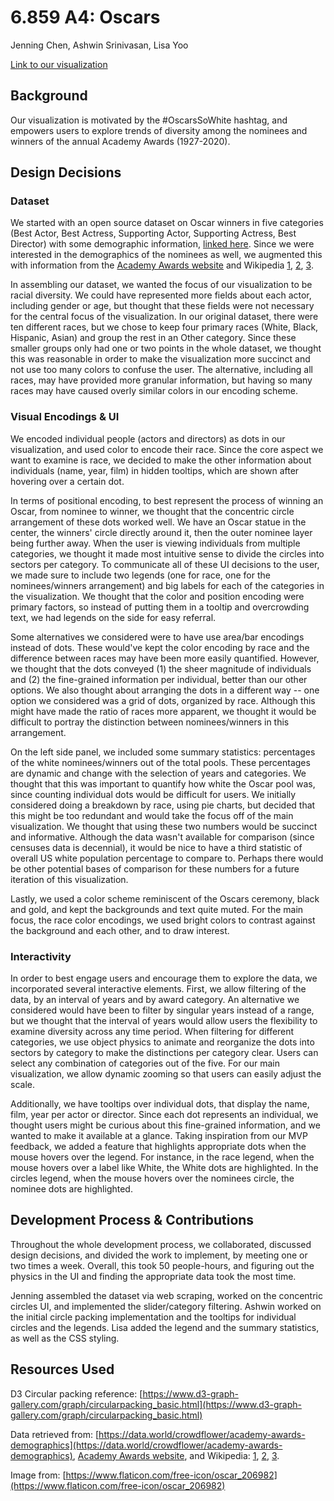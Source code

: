 # 6.859 A4: Oscars

Jenning Chen, Ashwin Srinivasan, Lisa Yoo

[Link to our visualization](https://6859-sp21.github.io/a4-oscars/)

## Background
Our visualization is motivated by the #OscarsSoWhite hashtag, and empowers users to explore trends of diversity among the nominees and winners of the annual Academy Awards (1927-2020). 

## Design Decisions
### Dataset
We started with an open source dataset on Oscar winners in five categories (Best Actor, Best Actress, Supporting Actor, Supporting Actress, Best Director) with some demographic information, [linked here](https://data.world/crowdflower/academy-awards-demographics). Since we were interested in the demographics of the nominees as well, we augmented this with information from the [Academy Awards website](http://awardsdatabase.oscars.org/) and Wikipedia [1](https://en.wikipedia.org/wiki/List_of_black_Academy_Award_winners_and_nominees), [2](https://en.wikipedia.org/wiki/List_of_Hispanic_Academy_Award_winners_and_nominees), [3](https://en.wikipedia.org/wiki/List_of_Asian_Academy_Award_winners_and_nominees).

In assembling our dataset, we wanted the focus of our visualization to be racial diversity. We could have represented more fields about each actor, including gender or age, but thought that these fields were not necessary for the central focus of the visualization. In our original dataset, there were ten different races, but we chose to keep four primary races (White, Black, Hispanic, Asian) and group the rest in an Other category. Since these smaller groups only had one or two points in the whole dataset, we thought this was reasonable in order to make the visualization more succinct and not use too many colors to confuse the user. The alternative, including all races, may have provided more granular information, but having so many races may have caused overly similar colors in our encoding scheme.

### Visual Encodings & UI
We encoded individual people (actors and directors) as dots in our visualization, and used color to encode their race. Since the core aspect we want to examine is race, we decided to make the other information about individuals (name, year, film) in hidden tooltips, which are shown after hovering over a certain dot. 

In terms of positional encoding, to best represent the process of winning an Oscar, from nominee to winner, we thought that the concentric circle arrangement of these dots worked well. We have an Oscar statue in the center, the winners' circle directly around it, then the outer nominee layer being further away. When the user is viewing individuals from multiple categories, we thought it made most intuitive sense to divide the circles into sectors per category. To communicate all of these UI decisions to the user, we made sure to include two legends (one for race, one for the nominees/winners arrangement) and big labels for each of the categories in the visualization. We thought that the color and position encoding were primary factors, so instead of putting them in a tooltip and overcrowding text, we had legends on the side for easy referral. 

Some alternatives we considered were to have use area/bar encodings instead of dots. These would've kept the color encoding by race and the difference between races may have been more easily quantified. However, we thought that the dots conveyed (1) the sheer magnitude of individuals and (2) the fine-grained information per individual, better than our other options. We also thought about arranging the dots in a different way -- one option we considered was a grid of dots, organized by race. Although this might have made the ratio of races more apparent, we thought it would be difficult to portray the distinction between nominees/winners in this arrangement.

On the left side panel, we included some summary statistics: percentages of the white nominees/winners out of the total pools. These percentages are dynamic and change with the selection of years and categories. We thought that this was important to quantify how white the Oscar pool was, since counting individual dots would be difficult for users. We initially considered doing a breakdown by race, using pie charts, but decided that this might be too redundant and would take the focus off of the main visualization. We thought that using these two numbers would be succinct and informative. Although the data wasn't available for comparison (since censuses data is decennial), it would be nice to have a third statistic of overall US white population percentage to compare to. Perhaps there would be other potential bases of comparison for these numbers for a future iteration of this visualization.

Lastly, we used a color scheme reminiscent of the Oscars ceremony, black and gold, and kept the backgrounds and text quite muted. For the main focus, the race color encodings, we used bright colors to contrast against the background and each other, and to draw interest. 

### Interactivity
In order to best engage users and encourage them to explore the data, we incorporated several interactive elements. First, we allow filtering of the data, by an interval of years and by award category. An alternative we considered would have been to filter by singular years instead of a range, but we thought that the interval of years would allow users the flexibility to examine diversity across any time period. When filtering for different categories, we use object physics to animate and reorganize the dots into sectors by category to make the distinctions per category clear. Users can select any combination of categories out of the five. For our main visualization, we allow dynamic zooming so that users can easily adjust the scale.

Additionally, we have tooltips over individual dots, that display the name, film, year per actor or director. Since each dot represents an individual, we thought users might be curious about this fine-grained information, and we wanted to make it available at a glance. Taking inspiration from our MVP feedback, we added a feature that highlights appropriate dots when the mouse hovers over the legend. For instance, in the race legend, when the mouse hovers over a label like White, the White dots are highlighted. In the circles legend, when the mouse hovers over the nominees circle, the nominee dots are highlighted. 

## Development Process & Contributions
Throughout the whole development process, we collaborated, discussed design decisions, and divided the work to implement, by meeting one or two times a week. Overall, this took 50 people-hours, and figuring out the physics in the UI and finding the appropriate data took the most time.

Jenning assembled the dataset via web scraping, worked on the concentric circles UI, and implemented the slider/category filtering. Ashwin worked on the initial circle packing implementation and the tooltips for individual circles and the legends. Lisa added the legend and the summary statistics, as well as the CSS styling.


## Resources Used
D3 Circular packing reference: [https://www.d3-graph-gallery.com/graph/circularpacking_basic.html](https://www.d3-graph-gallery.com/graph/circularpacking_basic.html)

Data retrieved from: [https://data.world/crowdflower/academy-awards-demographics](https://data.world/crowdflower/academy-awards-demographics), 
[Academy Awards website](http://awardsdatabase.oscars.org/), and Wikipedia: [1](https://en.wikipedia.org/wiki/List_of_black_Academy_Award_winners_and_nominees), [2](https://en.wikipedia.org/wiki/List_of_Hispanic_Academy_Award_winners_and_nominees), [3](https://en.wikipedia.org/wiki/List_of_Asian_Academy_Award_winners_and_nominees).

Image from: [https://www.flaticon.com/free-icon/oscar_206982](https://www.flaticon.com/free-icon/oscar_206982)